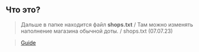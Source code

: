 ## Что это?
> Дальше в папке находится файл **shops.txt** / Там можно изменять наполнение магазина обычной доты. / shops.txt (07.07.23)

> [Guide](https://www.youtube.com/watch?v=cYDaL-8ILoY)
